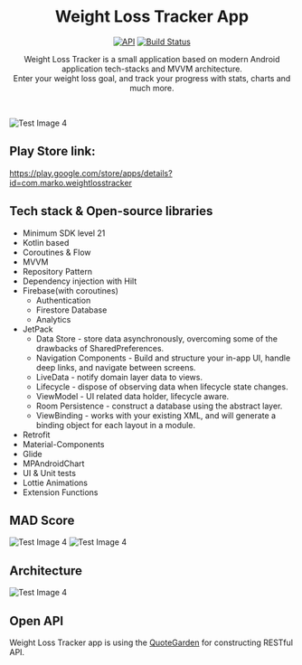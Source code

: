 <h1 align="center">Weight Loss Tracker App</h1>

<p align="center">
  <a href="https://android-arsenal.com/api?level=21"><img alt="API" src="https://img.shields.io/badge/API-21%2B-brightgreen.svg?style=flat"/></a>
  <a href="https://github.com/MarkoBenke/Weight-loss-tracker/actions"><img alt="Build Status" src="https://github.com/MarkoBenke/Weight-loss-tracker/workflows/runOnGitHub/badge.svg"/></a> 
</p>

<p align="center">  
Weight Loss Tracker is a small application based on modern Android application tech-stacks and MVVM architecture.<br> Enter your weight loss goal, and track your progress with stats, charts and much more.
</p>
</br>

![Test Image 4](https://imgur.com/47xRUXW.png)

## Play Store link:
https://play.google.com/store/apps/details?id=com.marko.weightlosstracker

## Tech stack & Open-source libraries
- Minimum SDK level 21
- Kotlin based
- Coroutines & Flow
- MVVM
- Repository Pattern
- Dependency injection with Hilt
- Firebase(with coroutines)
  - Authentication
  - Firestore Database
  - Analytics
- JetPack
  - Data Store - store data asynchronously, overcoming some of the drawbacks of SharedPreferences.
  - Navigation Components - Build and structure your in-app UI, handle deep links, and navigate between screens.
  - LiveData - notify domain layer data to views.
  - Lifecycle - dispose of observing data when lifecycle state changes.
  - ViewModel - UI related data holder, lifecycle aware.
  - Room Persistence - construct a database using the abstract layer.
  - ViewBinding - works with your existing XML, and will generate a binding object for each layout in a module.
- Retrofit
- Material-Components
- Glide
- MPAndroidChart
- UI & Unit tests
- Lottie Animations
- Extension Functions

## MAD Score
![Test Image 4](https://imgur.com/VT4n87D.png)
![Test Image 4](https://imgur.com/ocO4zZp.png)

## Architecture

![Test Image 4](https://developer.android.com/topic/libraries/architecture/images/final-architecture.png)

## Open API

Weight Loss Tracker app is using the [QuoteGarden](https://github.com/pprathameshmore/QuoteGarden) for constructing RESTful API.<br>
